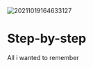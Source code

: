 ![20211019164633127](https://user-images.githubusercontent.com/17291328/219874435-d09ce6d2-943f-4c92-a234-a6f62b09c017.jpg)
# Step-by-step
All i wanted to remember
